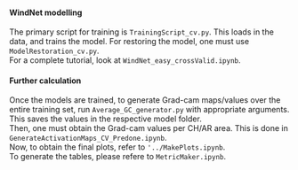 #### WindNet modelling

The primary script for training is `TrainingScript_cv.py`. This loads in the data, and trains the model. For restoring the model, one must use `ModelRestoration_cv.py`. <br> For a complete tutorial, look at `WindNet_easy_crossValid.ipynb`.

#### Further calculation
Once the models are trained, to generate Grad-cam maps/values over the entire training set, run `Average_GC_generator.py` with appropriate arguments. This saves the values in the respective model folder. <br>
Then, one must obtain the Grad-cam values per CH/AR area. This is done in `GenerateActivationMaps_CV_Predone.ipynb`.<br>
Now, to obtain the final plots, refer to `'../MakePlots.ipynb`. <br>
To generate the tables, please refere to `MetricMaker.ipynb`.
